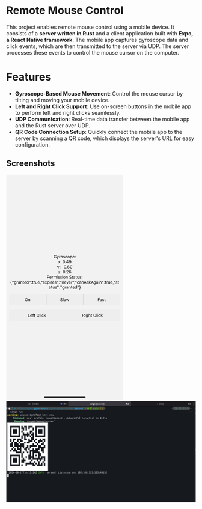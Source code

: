 # Remote Mouse Control

This project enables remote mouse control using a mobile device. It consists of a **server written in Rust** and a client application built with **Expo, a React Native framework**. The mobile app captures gyroscope data and click events, which are then transmitted to the server via UDP. The server processes these events to control the mouse cursor on the computer.

# Features

- **Gyroscope-Based Mouse Movement**: Control the mouse cursor by tilting and moving your mobile device.
- **Left and Right Click Support**: Use on-screen buttons in the mobile app to perform left and right clicks seamlessly.
- **UDP Communication**: Real-time data transfer between the mobile app and the Rust server over UDP.
- **QR Code Connection Setup**: Quickly connect the mobile app to the server by scanning a QR code, which displays the server's URL for easy configuration.

## Screenshots

<img src="./screenshots/client.jpg" alt="client" height="600"/>
<img src="./screenshots/server.jpg" alt="server" width="600"/>

